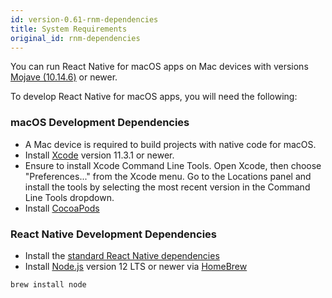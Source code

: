 ```yaml
---
id: version-0.61-rnm-dependencies
title: System Requirements
original_id: rnm-dependencies
---
```


You can run React Native for macOS apps on Mac devices with versions [Mojave (10.14.6)](https://support.apple.com/en-us/HT209149#macos10146) or newer.

To develop React Native for macOS apps, you will need the following:

### macOS Development Dependencies
- A Mac device is required to build projects with native code for macOS.
- Install [Xcode](https://apps.apple.com/us/app/xcode/id497799835?mt=12) version 11.3.1 or newer.
- Ensure to install Xcode Command Line Tools. Open Xcode, then choose "Preferences..." from the Xcode menu. Go to the Locations panel and install the tools by selecting the most recent version in the Command Line Tools dropdown.
- Install [CocoaPods](https://guides.cocoapods.org/using/getting-started.html)

### React Native Development Dependencies
- Install the [standard React Native dependencies](https://reactnative.dev/docs/getting-started#node-python2-jdk)
- Install [Node.js](https://nodejs.org) version 12 LTS or newer via [HomeBrew](https://brew.sh/)
```
brew install node
```
